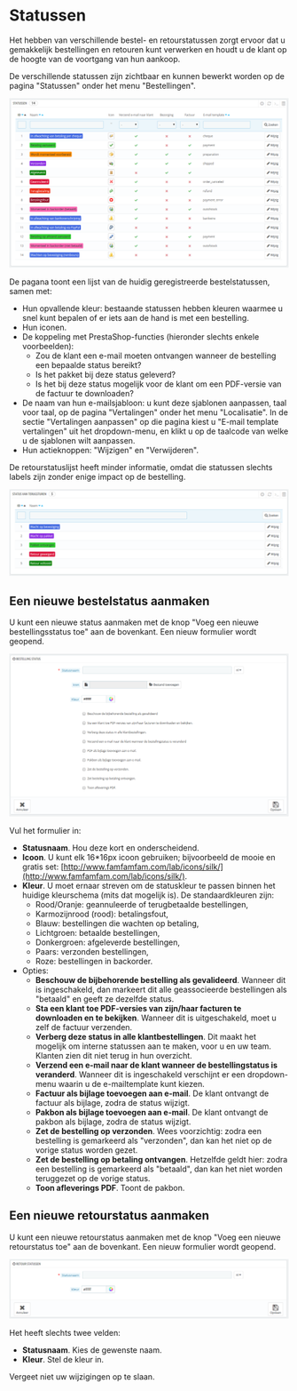 # Statussen

Het hebben van verschillende bestel- en retourstatussen zorgt ervoor dat u gemakkelijk bestellingen en retouren kunt verwerken en houdt u de klant op de hoogte van de voortgang van hun aankoop.

De verschillende statussen zijn zichtbaar en kunnen bewerkt worden op de pagina "Statussen" onder het menu "Bestellingen".

![](../../../.gitbook/assets/40534096.png)

De pagana toont een lijst van de huidig geregistreerde bestelstatussen, samen met:

* Hun opvallende kleur: bestaande statussen hebben kleuren waarmee u snel kunt bepalen of er iets aan de hand is met een bestelling.
* Hun iconen.
* De koppeling met PrestaShop-functies (hieronder slechts enkele voorbeelden):
  * Zou de klant een e-mail moeten ontvangen wanneer de bestelling een bepaalde status bereikt?
  * Is het pakket bij deze status geleverd?
  * Is het bij deze status mogelijk voor de klant om een PDF-versie van de factuur te downloaden?
* De naam van hun e-mailsjabloon: u kunt deze sjablonen aanpassen, taal voor taal, op de pagina "Vertalingen" onder het menu "Localisatie". In de sectie "Vertalingen aanpassen" op die pagina kiest u "E-mail template vertalingen" uit het dropdown-menu, en klikt u op de taalcode van welke u de sjablonen wilt aanpassen.
* Hun actieknoppen: "Wijzigen" en "Verwijderen".

De retourstatuslijst heeft minder informatie, omdat die statussen slechts labels zijn zonder enige impact op de bestelling.

![](../../../.gitbook/assets/40534098.png)

## Een nieuwe bestelstatus aanmaken <a href="#statussen-eennieuwebestelstatusaanmaken" id="statussen-eennieuwebestelstatusaanmaken"></a>

U kunt een nieuwe status aanmaken met de knop "Voeg een nieuwe bestellingsstatus toe" aan de bovenkant. Een nieuw formulier wordt geopend.

![](../../../.gitbook/assets/40534099.png)

Vul het formulier in:

* **Statusnaam**. Hou deze kort en onderscheidend.
* **Icoon**. U kunt elk 16\*16px icoon gebruiken; bijvoorbeeld de mooie en gratis set: [http://www.famfamfam.com/lab/icons/silk/](http://www.famfamfam.com/lab/icons/silk/).
* **Kleur**. U moet ernaar streven om de statuskleur te passen binnen het huidige kleurschema (mits dat mogelijk is). De standaardkleuren zijn:
  * Rood/Oranje: geannuleerde of terugbetaalde bestellingen,
  * Karmozijnrood (rood): betalingsfout,
  * Blauw: bestellingen die wachten op betaling,
  * Lichtgroen: betaalde bestellingen,
  * Donkergroen: afgeleverde bestellingen,
  * Paars: verzonden bestellingen,
  * Roze: bestellingen in backorder.
* Opties:
  * **Beschouw de bijbehorende bestelling als gevalideerd**. Wanneer dit is ingeschakeld, dan markeert dit alle geassocieerde bestellingen als "betaald" en geeft ze dezelfde status.
  * **Sta een klant toe PDF-versies van zijn/haar facturen te downloaden en te bekijken**. Wanneer dit is uitgeschakeld, moet u zelf de factuur verzenden.
  * **Verberg deze status in alle klantbestellingen**. Dit maakt het mogelijk om interne statussen aan te maken, voor u en uw team. Klanten zien dit niet terug in hun overzicht.
  * **Verzend een e-mail naar de klant wanneer de bestellingstatus is veranderd**. Wanneer dit is ingeschakeld verschijnt er een dropdown-menu waarin u de e-mailtemplate kunt kiezen.
  * **Factuur als bijlage toevoegen aan e-mail**. De klant ontvangt de factuur als bijlage, zodra de status wijzigt.
  * **Pakbon als bijlage toevoegen aan e-mail**. De klant ontvangt de pakbon als bijlage, zodra de status wijzigt.
  * **Zet de bestelling op verzonden**. Wees voorzichtig: zodra een bestelling is gemarkeerd als "verzonden", dan kan het niet op de vorige status worden gezet.
  * **Zet de bestelling op betaling ontvangen**. Hetzelfde geldt hier: zodra een bestelling is gemarkeerd als "betaald", dan kan het niet worden teruggezet op de vorige status.
  * **Toon afleverings PDF**. Toont de pakbon.

## Een nieuwe retourstatus aanmaken <a href="#statussen-eennieuweretourstatusaanmaken" id="statussen-eennieuweretourstatusaanmaken"></a>

U kunt een nieuwe retourstatus aanmaken met de knop "Voeg een nieuwe retourstatus toe" aan de bovenkant. Een nieuw formulier wordt geopend.

![](../../../.gitbook/assets/40534100.png)

Het heeft slechts twee velden:

* **Statusnaam**. Kies de gewenste naam.
* **Kleur**. Stel de kleur in.

Vergeet niet uw wijzigingen op te slaan.
